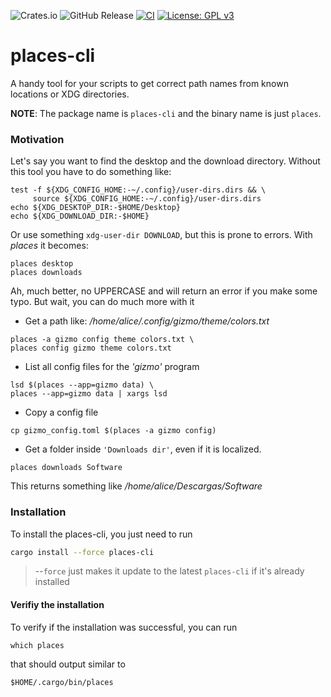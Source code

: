 ![Crates.io](https://img.shields.io/crates/v/places-cli)
![GitHub Release](https://img.shields.io/github/v/release/jtsagata/places-cli?include_prereleases)
[![CI](https://github.com/jtsagata/places-cli/workflows/CI/badge.svg)](https://github.com/jtsagata/places-cli/actions)
[![License: GPL v3](https://img.shields.io/badge/License-GPLv3-blue.svg)](https://www.gnu.org/licenses/gpl-3.0)

# places-cli
A handy tool for your scripts to get correct path names from known locations or XDG directories.

**NOTE**: The package name is `places-cli` and the binary name is just `places`.

### Motivation
Let's say you want to find the desktop and the download directory.
Without this tool you have to do something like:

```shell
test -f ${XDG_CONFIG_HOME:-~/.config}/user-dirs.dirs && \
     source ${XDG_CONFIG_HOME:-~/.config}/user-dirs.dirs
echo ${XDG_DESKTOP_DIR:-$HOME/Desktop}
echo ${XDG_DOWNLOAD_DIR:-$HOME}
```

Or use something `xdg-user-dir DOWNLOAD`, but this is prone to errors.  With _places_ it becomes:

```shell
places desktop
places downloads
```

Ah, much better, no UPPERCASE and will return an error if you make some typo.
But wait, you can do much more with it

- Get a path like: _/home/alice/.config/gizmo/theme/colors.txt_

```shell
places -a gizmo config theme colors.txt \
places config gizmo theme colors.txt
```
- List all config files for the _'gizmo'_ program

```shell
lsd $(places --app=gizmo data) \
places --app=gizmo data | xargs lsd
```

- Copy a config file
```shell
cp gizmo_config.toml $(places -a gizmo config)
```



- Get a folder inside `'Downloads dir'`, even if it is localized.
```shell
places downloads Software
```

This returns something like _/home/alice/Descargas/Software_


### Installation

To install the places-cli, you just need to run

```bash
cargo install --force places-cli
```

> --`force` just makes it update to the latest `places-cli` if it's already installed


#### Verifiy the installation
To verify if the installation was successful, you can run
```shell
which places
```
that should output similar to

```shell
$HOME/.cargo/bin/places
```

